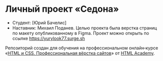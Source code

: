 # Личный проект «Седона»

* Студент: [Юрий Бачелис]
* Наставник: Михаил Поданев.
Целью проекта была верстка страниц по макету опубликованному в Figma.
Проект можно открыть по ссылке https://yurylook77.surge.sh




Репозиторий создан для обучения на профессиональном онлайн‑курсе «[HTML и CSS. Профессиональная вёрстка сайтов](https://htmlacademy.ru/intensive/htmlcss)» от [HTML Academy](https://htmlacademy.ru).
